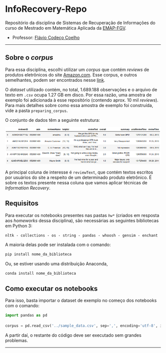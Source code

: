 # InfoRecovery-Repo
Repositório da disciplina de Sistemas de Recuperação de Informações do curso de Mestrado em Matemática Aplicada da [EMAP-FGV](https://emap.fgv.br/mestrado/modelagem-matematica).

- Professor: [Flávio Codeço Coelho](https://emap.fgv.br/corpo-docente/flavio-codeco-coelho)

-----

## Sobre o *corpus* 

Para essa disciplina, escolhi utilizar um *corpus* que contém *reviews* de produtos eletrônicos do site [Amazon.com](www.amazon.com). Esse corpus, e outros semelhantes, podem ser encontrados nesse [link](http://jmcauley.ucsd.edu/data/amazon/). 

O *dataset* utilizado contém, no total, 1.689.188 observações e o arquivo de texto em `.csv` ocupa 1.27 GB em disco. Por essa razão, uma amostra de exemplo foi adicionada à esse repositório (contendo aprox. 10 mil *reviews*). Para mais detalhes sobre como essa amostra de exemplo foi construída, vide a pasta `preparing_corpus`.

O conjunto de dados têm a seguinte estrutura:

![](dataframe.png) 

A principal coluna de interesse é `reviewText`, que contém textos escritos por usuários do site a respeito de um determinado produto eletrônico. É sobre os textos presente nessa coluna que vamos aplicar técnicas de *Information Recovery*. 


## Requisitos

Para executar os notebooks presentes nas pastas _`hw*`_ (criados em resposta aos *homeworks* dessa disciplina), são necessárias as seguintes bibliotecas em Python 3:

```
nltk - collections - os - string - pandas - whoosh - gensim - enchant
```

A maioria delas pode ser instalada com o comando:
```bash
pip install nome_da_biblioteca
```

Ou, se estiver usando uma distribuição Anaconda,
```bash
conda install nome_da_biblioteca
```

## Como executar os notebooks

Para isso, basta importar o dataset de exemplo no começo dos notebooks com o comando:

```Python
import pandas as pd

corpus = pd.read_csv('../sample_data.csv', sep=',', encoding='utf-8', index_col=0)
```

A partir daí, o restante do código deve ser executado sem grandes problemas.


-----
